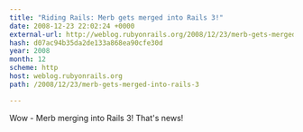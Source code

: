 ```yaml
---
title: "Riding Rails: Merb gets merged into Rails 3!"
date: 2008-12-23 22:02:24 +0000
external-url: http://weblog.rubyonrails.org/2008/12/23/merb-gets-merged-into-rails-3
hash: d07ac94b35da2de133a868ea90cfe30d
year: 2008
month: 12
scheme: http
host: weblog.rubyonrails.org
path: /2008/12/23/merb-gets-merged-into-rails-3

---
```


Wow - Merb merging into Rails 3! That's news! 
